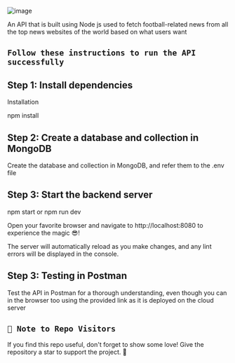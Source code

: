 ![image](https://github.com/user-attachments/assets/6126a2e6-9fe1-4c47-9cf4-ea75d628cd81)

An API that is built using Node js used to fetch football-related news from all the top news websites of the world based on what users want 

## `Follow these instructions to run the API successfully`

## Step 1: Install dependencies

Installation

npm install

## Step 2: Create a database and collection in MongoDB

Create the database and collection in MongoDB, and refer them to the .env file 

## Step 3: Start the backend server

npm start or npm run dev

Open your favorite browser and navigate to http://localhost:8080 to experience the magic 😎!

The server will automatically reload as you make changes, and any lint errors will be displayed in the console.

## Step 3: Testing in Postman

Test the API in Postman for a thorough understanding, even though you can in the browser too using the provided link as it is deployed on the cloud server

## `🚀 Note to Repo Visitors`
If you find this repo useful, don't forget to show some love! Give the repository a star to support the project. 🌟


